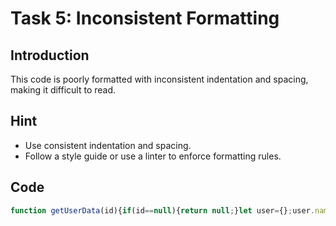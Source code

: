 # Task 5: Inconsistent Formatting

## Introduction

This code is poorly formatted with inconsistent indentation and spacing, making it difficult to read.

## Hint

- Use consistent indentation and spacing.
- Follow a style guide or use a linter to enforce formatting rules.

## Code

```javascript
function getUserData(id){if(id==null){return null;}let user={};user.name="John Doe";user.age=30;user.email="john.doe@example.com";if(id==1){user.role="admin";}else{user.role="user";}return user;}
```
